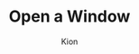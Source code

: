 ---
index : 1
author : Kion
title : Open a Window
slug : gtk-astroids
source : https://github.com/kion-dgl/DashGL-GTK-Astroids-Tutorial/tree/master/01_Open_a_Window
length : 18
---